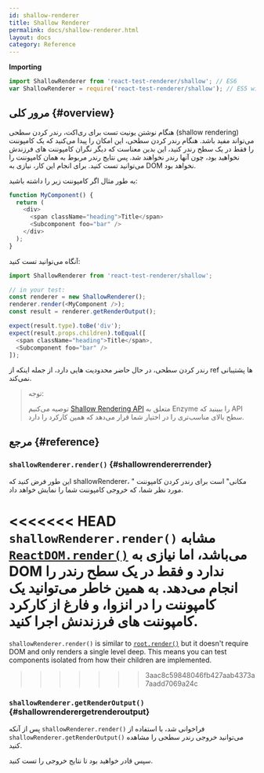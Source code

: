 ```yaml
---
id: shallow-renderer
title: Shallow Renderer
permalink: docs/shallow-renderer.html
layout: docs
category: Reference
---
```


**Importing**

```javascript
import ShallowRenderer from 'react-test-renderer/shallow'; // ES6
var ShallowRenderer = require('react-test-renderer/shallow'); // ES5 with npm
```

## مرور کلی {#overview}

هنگام نوشتن یونیت تست برای ری‌اکت، رندر کردن سطحی (shallow rendering) می‌تواند مفید باشد. هنگام رندر کردن سطحی، این امکان را پیدا می‌کنید که یک کامپوننت را فقط در یک سطح رندر کنید، این بدین معناست که دیگر نگران کامپوننت های فرزندش نخواهید بود، چون آنها رندر نخواهند شد. پس نتایج رندر مربوط به همان کامپوننت را می‌توانید تست کنید. برای انجام این کار، نیازی به DOM نخواهد بود.

به طور مثال اگر کامپوننت زیر را داشته باشید:

```javascript
function MyComponent() {
  return (
    <div>
      <span className="heading">Title</span>
      <Subcomponent foo="bar" />
    </div>
  );
}
```

آنگاه می‌توانید تست کنید:

```javascript
import ShallowRenderer from 'react-test-renderer/shallow';

// in your test:
const renderer = new ShallowRenderer();
renderer.render(<MyComponent />);
const result = renderer.getRenderOutput();

expect(result.type).toBe('div');
expect(result.props.children).toEqual([
  <span className="heading">Title</span>,
  <Subcomponent foo="bar" />
]);
```

رندر کردن سطحی، در حال حاضر محدودیت هایی دارد، از جمله اینکه از ref ها پشتیبانی نمی‌کند.

> توجه:
>
> توصیه می‌کنیم [Shallow Rendering API](https://airbnb.io/enzyme/docs/api/shallow.html) متعلق به Enzyme را ببینید که API سطح بالای مناسب‌تری را در اختیار شما قرار می‌دهد که همین کارکرد را دارد. 

## مرجع {#reference}

### `shallowRenderer.render()` {#shallowrendererrender}

این طور فرض کنید که shallowRenderer، " مکانی"  است برای رندر کردن کامپوننت مورد نظر شما، که خروجی کامپوننت شما را نمایش خواهد داد.

<<<<<<< HEAD
`shallowRenderer.render()` مشابه [`ReactDOM.render()`](/docs/react-dom.html#render) می‌باشد، اما نیازی به DOM  ندارد و فقط در یک سطح رندر را انجام می‌دهد. به همین خاطر می‌توانید یک کامپوننت را در انزوا، و فارغ از کارکرد کامپوننت های فرزندنش اجرا کنید.
=======
`shallowRenderer.render()` is similar to [`root.render()`](/docs/react-dom-client.html#createroot) but it doesn't require DOM and only renders a single level deep. This means you can test components isolated from how their children are implemented.
>>>>>>> 3aac8c59848046fb427aab4373a7aadd7069a24c

### `shallowRenderer.getRenderOutput()` {#shallowrenderergetrenderoutput}

پس از آنکه `shallowRenderer.render()` فراخوانی شد، با استفاده از `shallowRenderer.getRenderOutput()` می‌توانید خروجی رندر سطحی را مشاهده کنید.

سپس قادر خواهید بود تا نتایج خروجی را تست کنید.
